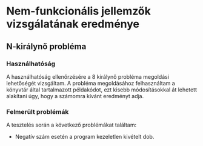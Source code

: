 # Nem-funkcionális jellemzők vizsgálatának eredménye

## N-királynő probléma
### Használhatóság

A használhatóság ellenőrzésére a 8 királynő probléma megoldási lehetőségét vizsgáltam.
A probléma megoldásához felhasználtam a könyvtár által tartalmazott példakódot, ezt kisebb módosításokkal át lehetett alakítani úgy, hogy a számomra kívánt eredményt adja.

### Felmerült problémák
A tesztelés során a következő problémákat találtam:

- Negatív szám esetén a program kezeletlen kivételt dob. 